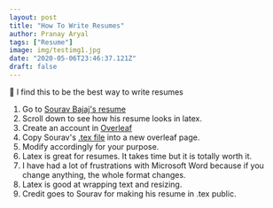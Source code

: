 ```yaml
---
layout: post
title: "How To Write Resumes"
author: Pranay Aryal
tags: ["Resume"]
image: img/testimg1.jpg
date: "2020-05-06T23:46:37.121Z"
draft: false
---
```


👋 I find this to be the best way to write resumes

1. Go to <a href="https://github.com/sb2nov/resume" target="_blank" >Sourav Bajaj's resume</a>
2. Scroll down to see how his resume looks in latex.
2. Create an account in <a href="https://www.overleaf.com/" target="_blank" >Overleaf</a>
3. Copy Sourav's <a href="https://github.com/sb2nov/resume/blob/master/sourabh_bajaj_resume.tex" target="_blank" >.tex file</a> into a new overleaf page.
4. Modify accordingly for your purpose. 
5. Latex is great for resumes.  It takes time but it is totally worth it.
6. I have had a lot of frustrations with Microsoft Word because if you change anything, the whole format changes.
7. Latex is good at wrapping text and resizing.
8. Credit goes to Sourav for making his resume in .tex public.